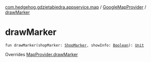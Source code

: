 [com.hedgehog.gdzietabiedra.appservice.map](../index.md) / [GoogleMapProvider](index.md) / [drawMarker](./draw-marker.md)

# drawMarker

`fun drawMarker(shopMarker: `[`ShopMarker`](../-shop-marker/index.md)`, showInfo: `[`Boolean`](https://kotlinlang.org/api/latest/jvm/stdlib/kotlin/-boolean/index.html)`): `[`Unit`](https://kotlinlang.org/api/latest/jvm/stdlib/kotlin/-unit/index.html)

Overrides [MapProvider.drawMarker](../-map-provider/draw-marker.md)

